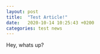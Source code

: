```yaml
---
layout: post
title:  "Test Article!"
date:   2020-10-14 10:25:43 +0200
categories: test news
---
```


Hey, whats up?
